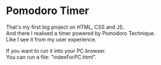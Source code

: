 # Pomodoro Timer
That's my first big project on HTML, CSS and JS.\
And there I realised a timer powered by Pomodoro Technique.\
Like I see it from my user experience.

If you want to run it into your PC browser.\
You can run a file: "indexForPC.html".
